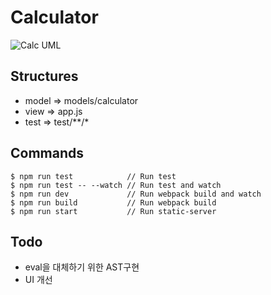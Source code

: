 # Calculator
![Calc UML](https://lh3.googleusercontent.com/l_HTDWym-9F2rL_J1hRxVX4vk2GJGvMZthCbnAzrlYyC3b5vVro0RdneBoHIV1I2GCn5PVYzWiKbzYT-XNY-Cc2fFbhvd_ajvDyW9auF2bwzPMsilO8YGNJdi1TiF65JeL6GQueULKJ5cqD1DH02BDHCAJvuWblGGGHADmcXLR91bqUDJVCokeYEz3RMzQqLYloDW0BcngFWcR1P97B1TV4ud5O1Oy7Eer4gVlavLl3LOJt75zFrCzJEfK2cYcDcJzBX7PSEX2lkDGrZ3qm-tk9AINpDwmxmMd_dHiUtk2DA0h7ZhwT5rsi-EPbBQ-QtVhz11iEvFEySI-Jeo7G-p1ZGte9akpUxgmx4mE7if6QmEiQZje25T3IouYeb2ujZBP4MZjyAT-DpzT-xIPsnCKLaPpzHlRL1qAj3b16IyyAL0HSsWN8BJv3RL5aVZ4xyHxpNwB8k1gUC2DeaDW-WLLk2eNXN9oKQbmWf7W94bBM7LwrQXq0ljVvtW3Du0SNsIo8LFoZxBR97j0ilgHUqlG5t49JfXTCqQYqsVhJ335sBfqo5DqadGHE9aMi9E5-z1EjG4L-fqwLCQf3Al4v8WPc_BKWBVM2W1ZeohQ=w1020-h1056-no)

## Structures

 * model => models/calculator
 * view => app.js
 * test => test/**/*

## Commands

```
$ npm run test            // Run test
$ npm run test -- --watch // Run test and watch
$ npm run dev             // Run webpack build and watch
$ npm run build           // Run webpack build
$ npm run start           // Run static-server
```

## Todo

- eval을 대체하기 위한 AST구현
- UI 개선